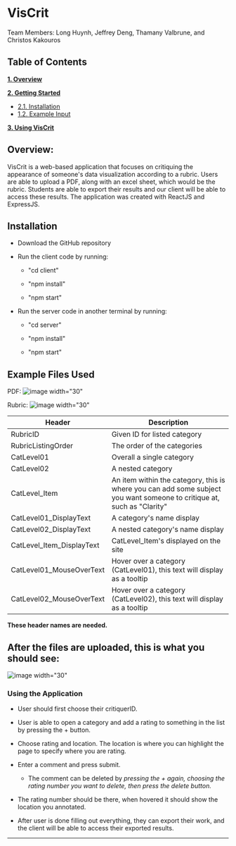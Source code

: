 # VisCrit

Team Members: Long Huynh, Jeffrey Deng, Thamany Valbrune, and Christos Kakouros
## Table of Contents

**[1. Overview ](#heading--1)**

**[2. Getting Started ](#heading--2)**
  * [2.1. Installation ](#heading--2)
  * [1.2. Example Input ](#heading--1-2)

**[3. Using VisCrit ](#heading--3)**


## Overview: <a name="heading--1"/>

VisCrit is a web-based application that focuses on critiquing the appearance of someone's data visualization according to a rubric. Users are able to upload a PDF, along with an excel sheet, which would be the rubric. Students are able to export their results and our client will be able to access these results. The application was created with ReactJS and ExpressJS.

## Installation <a name="heading--2"/>

* Download the GitHub repository

* Run the client code by running:

  * "cd client"

  * "npm install"

  * "npm start" 

* Run the server code in another terminal by running:

  * "cd server"

  * "npm install"

  * "npm start"

## Example Files Used <a name="heading--1-2"/>
PDF:
![image width="30"](https://github.com/longy2k/VisCrit/assets/90154619/95ff538a-9a00-4129-976c-40d7c485650b)

Rubric:
![image width="30"](https://github.com/longy2k/VisCrit/assets/90154619/b5b66cd5-5ded-4e98-af40-70abe2689b71)

| Header | Description |
| --- | --- |
| RubricID | Given ID for listed category |
| RubricListingOrder | The order of the categories |
| CatLevel01 | Overall a single category |
| CatLevel02  | A nested category |
| CatLevel_Item | An item within the category, this is where you can add some subject you want someone to critique at, such as "Clarity" |
| CatLevel01_DisplayText | A category's name display |
| CatLevel02_DisplayText | A nested category's name display |
| CatLevel_Item_DisplayText | CatLevel_Item's displayed on the site |
| CatLevel01_MouseOverText | Hover over a category (CatLevel01), this text will display as a tooltip |
| CatLevel02_MouseOverText | Hover over a category (CatLevel02), this text will display as a tooltip |

**These header names are needed.**

## After the files are uploaded, this is what you should see:
![image width="30"](https://github.com/longy2k/VisCrit/assets/90154619/758931af-ee00-449f-983f-06153fbe360c)

### Using the Application <a name="heading--3"/> 

* User should first choose their critiquerID.

* User is able to open a category and add a rating to something in the list by pressing the + button. 

* Choose rating and location. The location is where you can highlight the page to specify where you are rating. 

* Enter a comment and press submit. 
  * The comment can be deleted by *pressing the + again, choosing the rating number you want to delete, then press the delete button.* 

* The rating number should be there, when hovered it should show the location you annotated.

* After user is done filling out everything, they can export their work, and the client will be able to access their exported results. 



--------
